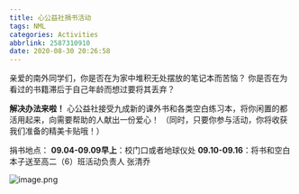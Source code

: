 ```yaml
---
title: 心公益社捐书活动
tags: NML
categories: Activities
abbrlink: 2587310910
date: 2020-08-30 20:26:58
---
```

亲爱的南外同学们，你是否在为家中堆积无处摆放的笔记本而苦恼？
你是否在为看过的书籍滞后于自己年龄而想过要将其丢弃？

**解决办法来啦！**
心公益社接受九成新的课外书和各类空白练习本，将你闲置的都活用起来，向需要帮助的人献出一份爱心！
（同时，只要你参与活动，你将收获我们准备的精美卡贴哦！）

捐书地点：
**09.04-09.09早上**：校门口或者地球仪处
**09.10-09.16**：将书和空白本子送至高二（6）班活动负责人 张清乔

![image.png](https://i.loli.net/2020/08/30/SIOn3RCAulpTrFk.png)

